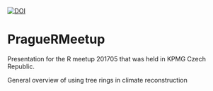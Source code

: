 [![DOI](https://zenodo.org/badge/90897807.svg)](https://zenodo.org/badge/latestdoi/90897807)

# PragueRMeetup
Presentation for the R meetup 201705 that was held in KPMG Czech Republic.

General overview of using tree rings in climate reconstruction

